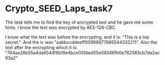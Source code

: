 # Crypto_SEED_Laps_task7
The task tells me to find the key of encrypted text and he gave me some hints.
I know the text was encrypted by AES-128-CBC.

I know what the text was before the encrypting, and it is: "This is a top secret.".
And the iv was "aabbccddeeff00998877665544332211".
Also the text after the encrypting which it is: "764aa26b55a4da654df6b19e4bce00f4ed05e09346fb0e762583cb7da2ac93a2"
